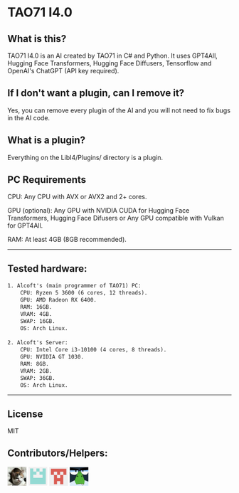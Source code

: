 # TAO71 I4.0
## What is this?
TAO71 I4.0 is an AI created by TAO71 in C# and Python. It uses GPT4All, Hugging Face Transformers, Hugging Face Diffusers, Tensorflow and OpenAI's ChatGPT (API key required).

## If I don't want a plugin, can I remove it?
Yes, you can remove every plugin of the AI and you will not need to fix bugs in the AI code.

## What is a plugin?
Everything on the LibI4/Plugins/ directory is a plugin.

## PC Requirements
CPU: Any CPU with AVX or AVX2 and 2+ cores.

GPU (optional): Any GPU with NVIDIA CUDA for Hugging Face Transformers, Hugging Face Difusers or Any GPU compatible with Vulkan for GPT4All.

RAM: At least 4GB (8GB recommended).

-----------------------------------

## Tested hardware:
```
1. Alcoft's (main programmer of TAO71) PC:
    CPU: Ryzen 5 3600 (6 cores, 12 threads).
    GPU: AMD Radeon RX 6400.
    RAM: 16GB.
    VRAM: 4GB.
    SWAP: 16GB.
    OS: Arch Linux.
    
2. Alcoft's Server:
    CPU: Intel Core i3-10100 (4 cores, 8 threads).
    GPU: NVIDIA GT 1030.
    RAM: 8GB.
    VRAM: 2GB.
    SWAP: 36GB.
    OS: Arch Linux.
```

-----------------------------------

## License
MIT

## Contributors/Helpers:
[![AlcoftTAO](https://github.com/TAO71-AI/I4.0_Assets/blob/main/Contributors_Helpers/AlcoftTAO.jpeg?raw=true)](https://github.com/alcoftTAO)
[![Coderarduinopython](https://github.com/TAO71-AI/I4.0_Assets/blob/main/Contributors_Helpers/Coderarduinopython.png?raw=true)](https://github.com/coderarduinopython)
[![JLMR08](https://github.com/TAO71-AI/I4.0_Assets/blob/main/Contributors_Helpers/JLMR08.png?raw=true)](https://github.com/Jlmr08)
[![DINOLT](https://github.com/TAO71-AI/I4.0_Assets/blob/main/Contributors_Helpers/DINOLT.jpg?raw=true)](https://www.youtube.com/@GoldenClassicsStudios)
